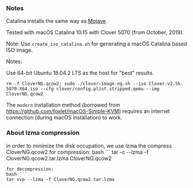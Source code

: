 ### Notes

Catalina installs the same way as [Mojave](../Mojave/README.md).

Tested with macOS Catalina 10.15 with Clover 5070 (from October, 2019).

Note: Use `create_iso_catalina.sh` for generating a macOS Catalina based ISO
image.

Notes:

Use 64-bit Ubuntu 18.04.2 LTS as the host for "best" results.

`rm -f CloverNG.qcow2; sudo ./clover-image-ng.sh --iso Clover-v2.5k-5070-X64.iso --cfg clover/config.plist.stripped.qemu --img CloverNG.qcow2`

The `modern` installation method (borrowed from https://github.com/foxlet/macOS-Simple-KVM) requires an internet connection
(during macOS installation) to work.

### About lzma compression

in order to minimize the disk occupation, we use lzma the compress CloverNG.qcow2
for compression:
bash ```
tar -c --lzma -f CloverNG.qcow2.tar.lzma CloverNG.qcow2
```
for decompression:
bash ```
tar xvp --lzma -f CloverNG.qcow2.tar.lzma
```
